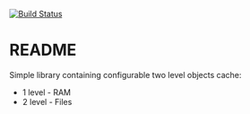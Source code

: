 [![Build Status](https://dev.azure.com/aaganev/aaganev/_apis/build/status/Artyom-Ganev.double-cache?branchName=master)](https://dev.azure.com/aaganev/aaganev/_build/latest?definitionId=1&branchName=master)
# README #

Simple library containing configurable two level objects cache:

* 1 level - RAM
* 2 level - Files
